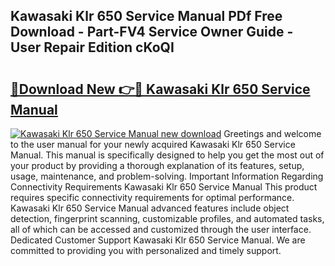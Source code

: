 ## Kawasaki Klr 650 Service Manual PDf Free Download - Part-FV4 Service Owner Guide - User Repair Edition cKoQI

# <h2><a href="http://bc38992.oget.top/?id=Kawasaki+Klr+650+Service+Manual">🔗Download New 👉🔴 Kawasaki Klr 650 Service Manual</a></h2>

[![Kawasaki Klr 650 Service Manual new download](https://i.imgur.com/5g1atiW.png)](http://bc38992.oget.top/?id=Kawasaki+Klr+650+Service+Manual)
Greetings and welcome to the user manual for your newly acquired Kawasaki Klr 650 Service Manual. This manual is specifically designed to help you get the most out of your product by providing a thorough explanation of its features, setup, usage, maintenance, and problem-solving. Important Information Regarding Connectivity Requirements Kawasaki Klr 650 Service Manual This product requires specific connectivity requirements for optimal performance. Kawasaki Klr 650 Service Manual advanced features include object detection, fingerprint scanning, customizable profiles, and automated tasks, all of which can be accessed and customized through the user interface. Dedicated Customer Support Kawasaki Klr 650 Service Manual. We are committed to providing you with personalized and timely support.
